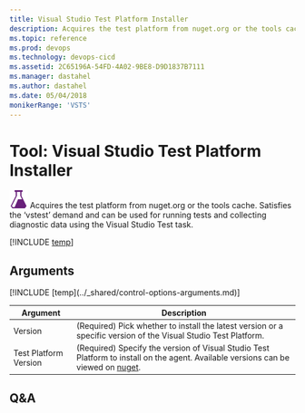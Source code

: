 ```yaml
---
title: Visual Studio Test Platform Installer
description: Acquires the test platform from nuget.org or the tools cache. Satisfies the ‘vstest’ demand and can be used for running tests and collecting diagnostic data using the Visual Studio Test task.
ms.topic: reference
ms.prod: devops
ms.technology: devops-cicd
ms.assetid: 2C65196A-54FD-4A02-9BE8-D9D1837B7111
ms.manager: dastahel
ms.author: dastahel
ms.date: 05/04/2018
monikerRange: 'VSTS'
---
```


# Tool: Visual Studio Test Platform Installer

![](_img/visualstudiotestplatforminstaller.png) Acquires the test platform from nuget.org or the tools cache. Satisfies the ‘vstest’ demand and can be used for running tests and collecting diagnostic data using the Visual Studio Test task.

[!INCLUDE [temp](../_shared/yaml/VsTestPlatformToolInstallerV1.1.md)]

## Arguments

<table><thead><tr><th>Argument</th><th>Description</th></tr></thead>
<tr><td>Version</td><td>(Required) Pick whether to install the latest version or a specific version of the Visual Studio Test Platform.</td></tr>
<tr><td>Test Platform Version</td><td>(Required) Specify the version of Visual Studio Test Platform to install on the agent. Available versions can be viewed on <a href="https://www.nuget.org/packages/Microsoft.TestPlatform/">nuget</a>.</td></tr>
[!INCLUDE [temp](../_shared/control-options-arguments.md)]
</table>

## Q&A

<!-- BEGINSECTION class="md-qanda" -->

<!-- ENDSECTION -->
